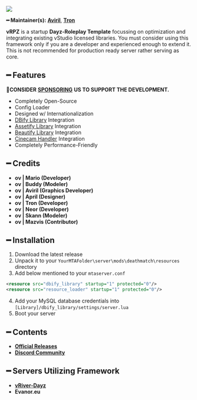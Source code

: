 ![](https://cdn.discordapp.com/attachments/867657575725269003/907028708823539712/vStudio.png)

**━ Maintainer(s):** [**Aviril**](https://github.com/Aviril), [**Tron**](https://github.com/OvileAmriam)

**vRPZ** is a startup **Dayz-Roleplay Template** focussing on optimization and integrating existing vStudio licensed libraries. You must consider using this framework only if you are a developer and experienced enough to extend it. This is not recommended for production ready server rather serving as core.

## ━ Features

💎**CONSIDER** [**SPONSORING**](https://ko-fi.com/ovStudio) **US TO SUPPORT THE DEVELOPMENT.**

* Completely Open-Source
* Config Loader
* Designed w/ Internationalization
* [DBify Library](https://github.com/ov-sa/DBify-Library) Integration
* [Assetify Library](https://github.com/ov-sa/Assetify-Library) Integration
* [Beautify Library](https://github.com/ov-sa/Beautify-Library) Integration
* [Cinecam Handler](https://github.com/ov-sa/MTA-Cinecam_Handler) Integration
* Completely Performance-Friendly

## ━ Credits

* **ov | Mario (Developer)**
* **ov | Buddy (Modeler)**
* **ov | Aviril (Graphics Developer)**
* **ov | April (Designer)**
* **ov | Tron (Developer)**
* **ov | Neor (Developer)**
* **ov | Skann (Modeler)**
* **ov | Mazvis (Contributor)**

## ━ Installation

1. Download the latest release
2. Unpack it to your `YourMTAFolder\server\mods\deathmatch\resources` directory
3. Add below mentioned to your `mtaserver.conf` 
```xml
<resource src="dbify_library" startup="1" protected="0"/>
<resource src="resource_loader" startup="1" protected="0"/>
```
4. Add your MySQL database credentials into `[Library]/dbify_library/settings/server.lua`
5. Boot your server

## ━ Contents

* [**Official Releases**](./)
* [**Discord Community**](http://discord.gg/sVCnxPW)

## ━ Servers Utilizing Framework

* [**vRiver-Dayz**](https://discord.gg/vPGW7QPFWX)
* **Evanor.eu**
